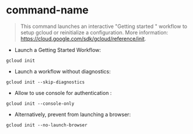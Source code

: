 # command-name

> This command launches an interactive "Getting started " workflow to setup gcloud or reinitialize a configuration.
> More information: <https://cloud.google.com/sdk/gcloud/reference/init>.

- Launch a Getting Started Workflow:

`gcloud init`

- Launch a workflow without diagnostics:

`gcloud init --skip-diagnostics`

- Allow to use console for authentication :

`gcloud init --console-only`

- Alternatively, prevent from launching a browser: 

`gcloud init --no-launch-browser`
